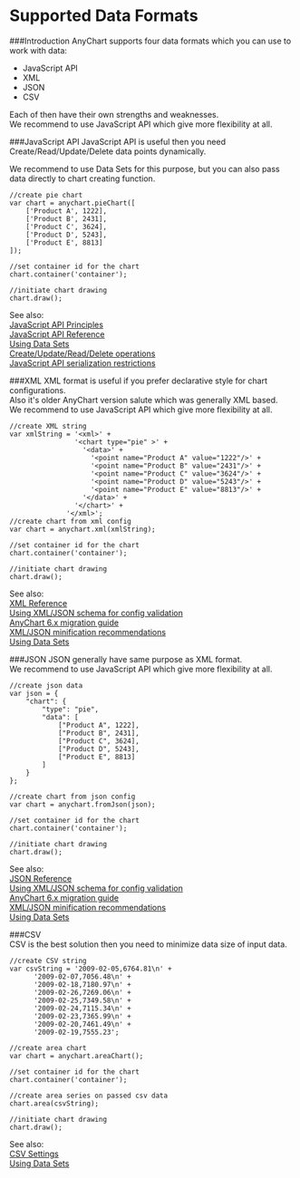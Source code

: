 Supported Data Formats
=================

###Introduction
AnyChart supports four data formats which you can use to work with data:
* JavaScript API
* XML
* JSON
* CSV

Each of then have their own strengths and weaknesses.  
We recommend to use JavaScript API which give more flexibility at all.


###JavaScript API
JavaScript API is useful then you need Create/Read/Update/Delete data points dynamically. 

We recommend to use Data Sets for this purpose, but you can also pass data directly to chart creating function.
```
//create pie chart
var chart = anychart.pieChart([
    ['Product A', 1222],
    ['Product B', 2431],
    ['Product C', 3624],
    ['Product D', 5243],
    ['Product E', 8813]
]);

//set container id for the chart
chart.container('container');

//initiate chart drawing
chart.draw();
```
See also:  
<a href="./JavaScript_API_Principles">JavaScript API Principles</a>  
<a href="http://anychart.com/products/anychart7/api-reference?format=js">JavaScript API Reference</a>  
<a href="./Working_with_Data/Using_Data_Sets">Using Data Sets</a>  
<a href="./Working_with_Data/Create_Update_Read_Delete_operations">Create/Update/Read/Delete operations</a>  
<a href="./Export/JavaScript_API_Serialization_Restrictions">JavaScript API serialization restrictions</a>   

###XML
XML format is useful if you prefer declarative style for chart configurations.  
Also it's older AnyChart version salute which was generally XML based.  
We recommend to use JavaScript API which give more flexibility at all.
```
//create XML string
var xmlString = '<xml>' +
                '<chart type="pie" >' +
                  '<data>' +
                    '<point name="Product A" value="1222"/>' +
                    '<point name="Product B" value="2431"/>' +
                    '<point name="Product C" value="3624"/>' +
                    '<point name="Product D" value="5243"/>' +
                    '<point name="Product E" value="8813"/>' +
                  '</data>' +
                '</chart>' +
              '</xml>';
//create chart from xml config              
var chart = anychart.xml(xmlString);

//set container id for the chart
chart.container('container');

//initiate chart drawing
chart.draw();
```
See also:  
<a href="http://anychart.com/products/anychart7/api-reference?format=xml">XML Reference</a>  
<a href="./Working_with_Data/Using_XML_JSON_Schemas_for_Config_Validation">Using XML/JSON schema for config validation</a>  
<a href="./AnyChart_6.x_Migration_Guide">AnyChart 6.x migration guide</a>  
<a href="./Working_with_Data/XML_JSON_minification_recommendations.md">XML/JSON minification recommendations</a>  
<a href="./Working_with_Data/Using_Data_Sets">Using Data Sets</a>   

###JSON
JSON generally have same purpose as XML format.  
We recommend to use JavaScript API which give more flexibility at all.
```
//create json data
var json = {
    "chart": {
        "type": "pie",
        "data": [
            ["Product A", 1222],
            ["Product B", 2431],
            ["Product C", 3624],
            ["Product D", 5243],
            ["Product E", 8813]
        ]
    }
};

//create chart from json config              
var chart = anychart.fromJson(json);

//set container id for the chart
chart.container('container');

//initiate chart drawing
chart.draw();
```
See also:  
<a href="http://anychart.com/products/anychart7/api-reference?format=json">JSON Reference</a>  
<a href="./Working_with_Data/Using_XML_JSON_Schemas_for_Config_Validation">Using XML/JSON schema for config validation</a>  
<a href="./AnyChart_6.x_Migration_Guide">AnyChart 6.x migration guide</a>  
<a href="./Working_with_Data/XML_JSON_minification_recommendations.md">XML/JSON minification recommendations</a>  
<a href="./Working_with_Data/Using_Data_Sets">Using Data Sets</a>   

###CSV  
CSV is the best solution then you need to minimize data size of input data.
```
//create CSV string
var csvString = '2009-02-05,6764.81\n' +
      '2009-02-07,7056.48\n' +
      '2009-02-18,7180.97\n' +
      '2009-02-26,7269.06\n' +
      '2009-02-25,7349.58\n' +
      '2009-02-24,7115.34\n' +
      '2009-02-23,7365.99\n' +
      '2009-02-20,7461.49\n' +
      '2009-02-19,7555.23';
      
//create area chart      
var chart = anychart.areaChart();

//set container id for the chart
chart.container('container');

//create area series on passed csv data
chart.area(csvString);

//initiate chart drawing
chart.draw();
```
See also:  
<a href="./Working_with_Data/CSV_Settings">CSV Settings</a>  
<a href="./Working_with_Data/Using_Data_Sets">Using Data Sets</a>    

